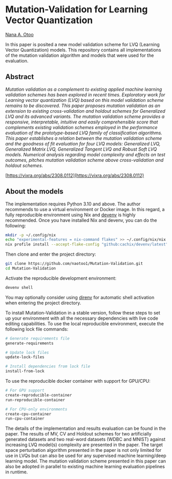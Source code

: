 # Mutation-Validation for Learning Vector Quantization
[Nana A. Otoo](https://github.com/naotoo1)


In this paper is posited a new model validation scheme for LVQ (Learning Vector Quantization) models. This repository contains all implementations of the mutation validation algorithm and models that were used for the evaluation. 

## Abstract
_Mutation validation as a complement to existing applied machine learning validation schemes has been explored in recent times. Exploratory work for Learning vector quantization (LVQ) based on this model validation scheme remains to be discovered. This paper proposes mutation validation as an extension to existing cross-validation and holdout schemes for Generalized LVQ and its advanced variants. The mutation validation scheme provides a responsive, interpretable, intuitive and easily comprehensible score that complements existing validation schemes employed in the performance evaluation of the prototype-based LVQ family of classification algorithms. This paper establishes a relation between the mutation validation scheme and the goodness of fit evaluation for four LVQ models: Generalized LVQ, Generalized Matrix LVQ, Generalized Tangent LVQ and Robust Soft LVQ models. Numerical analysis regarding model complexity and effects on test outcomes, pitches mutation validation scheme above cross-validation and holdout schemes_.

[https://vixra.org/abs/2308.0112](https://vixra.org/abs/2308.0112)


## About the models
The implementation requires Python 3.10 and above. The author recommends to use a virtual environment or Docker image. In  this regard, a fully reproducible environment using Nix and [devenv](https://devenv.sh/getting-started/) is highly recommended. Once you have installed Nix and devenv, you can do the following:

   ```bash
   mkdir -p ~/.config/nix
   echo "experimental-features = nix-command flakes" >> ~/.config/nix/nix.conf
   nix profile install --accept-flake-config "github:cachix/devenv/latest"
   ```

Then clone and enter the project directory:

```bash
git clone https://github.com/naotoo1/Mutation-Validation.git
cd Mutation-Validation
```

Activate the reproducible development environment:
   ```bash
devenv shell
   ```
You may optionally consider using [direnv](https://direnv.net/) for automatic shell activation when entering the project directory.

To install Mutation-Validation in a stable version, follow these steps to set up your environment with all the necessary dependencies with live code editing capabilities. To use the local reproducible environment, execute the following lock file commands:

```bash
# Generate requirements file
generate-requirements

# Update lock files
update-lock-files

# Install dependencies from lock file
install-from-lock
   ``` 

To use the reproducible docker container with support for GPU/CPU:

```bash
# For GPU support
create-reproducible-container
run-reproducible-container

# For CPU-only environments
create-cpu-container
run-cpu-container
   ```

The details of the implementation and results evaluation can be found in the paper. The results of MV, CV and Holdout schemes for two artificially generated datasets and two real-word datasets (WDBC and MNIST) against increasing LVQ model(s) complexity are presented in the paper. The target space perturbation algorithm presented in the paper is not only limited for use in LVQs but can also be used for any supervised machine learning/deep learning model. The mutation validation scheme presented in this paper can also be adopted in parallel to existing machine learning evaluation pipelines in runtime.  
